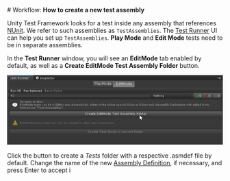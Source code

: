                                                                                                                                                                                                                                                                                                                                                                                                                                                                                                                                 # Workflow: **How to create a new test assembly** 

Unity Test Framework looks for a test inside any assembly that references [NUnit](http://www.nunit.org/). We refer to such assemblies as `TestAssemblies`. The [Test Runner](./getting-started.md) UI can help you set up `TestAssemblies`. **Play Mode** and **Edit Mode** tests need to be in separate assemblies.

In the **Test Runner** window, you will see an **EditMode** tab enabled by default, as well as a **Create EditMode Test Assembly Folder** button. 

![Test Runner window EditMode tab](./images/editmode-tab.png)

Click the button to create a *Tests* folder with a respective .asmdef file by default. Change the name of the new [Assembly Definition](https://docs.unity3d.com/Manual/ScriptCompilationAssemblyDefinitionFiles.html), if necessary, and press Enter to accept i